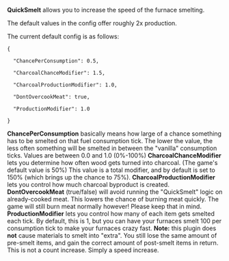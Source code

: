 **QuickSmelt** allows you to increase the speed of the furnace smelting.

The default values in the config offer roughly 2x production.

The current default config is as follows:

````
{

  "ChancePerConsumption": 0.5,

  "CharcoalChanceModifier": 1.5,

  "CharcoalProductionModifier": 1.0,

  "DontOvercookMeat": true,

  "ProductionModifier": 1.0

}
````


**ChancePerConsumption** basically means how large of a chance something has to be smelted on that fuel consumption tick. The lower the value, the less often something will be smelted in between the "vanilla" consumption ticks. Values are between 0.0 and 1.0 (0%-100%)
**CharcoalChanceModifier** lets you determine how often wood gets turned into charcoal. (The game's default value is 50%) This value is a total modifier, and by default is set to 150% (which brings up the chance to 75%).
**CharcoalProductionModifier** lets you control how much charcoal byproduct is created.
**DontOvercookMeat** (true/false) will avoid running the "QuickSmelt" logic on already-cooked meat. This lowers the chance of burning meat quickly. The game will still burn meat normally however! Please keep that in mind.
**ProductionModifier** lets you control how many of each item gets smelted each tick. By default, this is 1, but you can have your furnaces smelt 100 per consumption tick to make your furnaces crazy fast.
**Note:** this plugin does **not** cause materials to smelt into "extra". You still lose the same amount of pre-smelt items, and gain the correct amount of post-smelt items in return. This is not a count increase. Simply a speed increase.